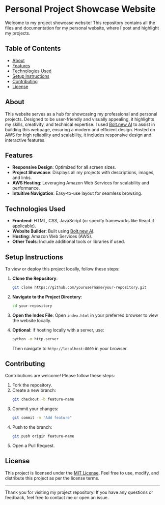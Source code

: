 # Personal Project Showcase Website

Welcome to my project showcase website! This repository contains all the files and documentation for my personal website, where I post and highlight my projects.

## Table of Contents

- [About](#about)
- [Features](#features)
- [Technologies Used](#technologies-used)
- [Setup Instructions](#setup-instructions)
- [Contributing](#contributing)
- [License](#license)

## About

This website serves as a hub for showcasing my professional and personal projects. Designed to be user-friendly and visually appealing, it highlights my skills, creativity, and technical expertise. I used [Bolt.new AI](https://bolt.new) to assist in building this webpage, ensuring a modern and efficient design. Hosted on AWS for high reliability and scalability, it includes responsive design and interactive features.

## Features

- **Responsive Design**: Optimized for all screen sizes.
- **Project Showcase**: Displays all my projects with descriptions, images, and links.
- **AWS Hosting**: Leveraging Amazon Web Services for scalability and performance.
- **Intuitive Navigation**: Easy-to-use layout for seamless browsing.

## Technologies Used

- **Frontend**: HTML, CSS, JavaScript (or specify frameworks like React if applicable).
- **Website Builder**: Built using [Bolt.new AI](https://bolt.new).
- **Hosting**: Amazon Web Services (AWS).
- **Other Tools**: Include additional tools or libraries if used.

## Setup Instructions

To view or deploy this project locally, follow these steps:

1. **Clone the Repository**:
    ```bash
    git clone https://github.com/yourusername/your-repository.git
    ```

2. **Navigate to the Project Directory**:
    ```bash
    cd your-repository
    ```

3. **Open the Index File**:
    Open `index.html` in your preferred browser to view the website locally.

4. **Optional**: If hosting locally with a server, use:
    ```bash
    python -m http.server
    ```
    Then navigate to `http://localhost:8000` in your browser.

## Contributing

Contributions are welcome! Please follow these steps:

1. Fork the repository.
2. Create a new branch:
    ```bash
    git checkout -b feature-name
    ```
3. Commit your changes:
    ```bash
    git commit -m "Add feature"
    ```
4. Push to the branch:
    ```bash
    git push origin feature-name
    ```
5. Open a Pull Request.

## License

This project is licensed under the [MIT License](LICENSE). Feel free to use, modify, and distribute this project as per the license terms.

---

Thank you for visiting my project repository! If you have any questions or feedback, feel free to contact me or open an issue.
